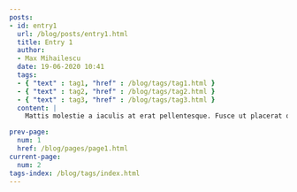 ```yaml
---
posts:
- id: entry1
  url: /blog/posts/entry1.html
  title: Entry 1
  author:
  - Max Mihailescu
  date: 19-06-2020 10:41
  tags:
  - { "text" : tag1, "href" : /blog/tags/tag1.html }
  - { "text" : tag2, "href" : /blog/tags/tag2.html }
  - { "text" : tag3, "href" : /blog/tags/tag3.html }
  content: |
    Mattis molestie a iaculis at erat pellentesque. Fusce ut placerat orci nulla pellentesque. Pulvinar pellentesque habitant morbi tristique senectus. Mi eget mauris pharetra et ultrices neque ornare aenean. Aliquam purus sit amet luctus. At lectus urna duis convallis convallis tellus id interdum velit. Aliquet nibh praesent tristique magna sit. Vitae purus faucibus ornare suspendisse. Adipiscing vitae proin sagittis nisl rhoncus mattis rhoncus. Suspendisse sed nisi lacus sed viverra tellus in hac. In fermentum posuere urna nec tincidunt praesent. Ultrices in iaculis nunc sed augue lacus. Metus dictum at tempor commodo ullamcorper. Aenean pharetra magna ac placerat vestibulum lectus mauris ultrices... [read more](/blog/posts/entry1.html)

prev-page:
  num: 1
  href: /blog/pages/page1.html
current-page:
  num: 2
tags-index: /blog/tags/index.html
---
```

